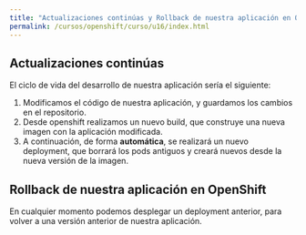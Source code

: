 ```yaml
---
title: "Actualizaciones continúas y Rollback de nuestra aplicación en OpenShift"
permalink: /cursos/openshift/curso/u16/index.html
---
```


## Actualizaciones continúas

El ciclo de vida del desarrollo de nuestra aplicación sería el siguiente:

1. Modificamos el código de nuestra aplicación, y guardamos los cambios en el repositorio.
2. Desde openshift realizamos un nuevo build, que construye una nueva imagen con la aplicación modificada.
3. A continuación, de forma **automática**, se realizará un nuevo deployment, que borrará los pods antiguos y creará nuevos desde la nueva versión de la imagen.

## Rollback de nuestra aplicación en OpenShift

En cualquier momento podemos desplegar un deployment anterior, para volver a una versión anterior de nuestra aplicación. 

